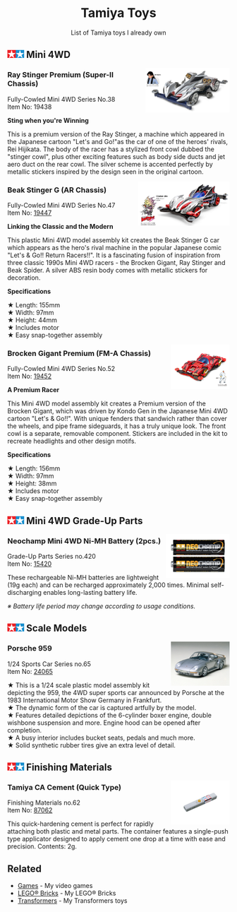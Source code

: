 <h1 align="center">Tamiya Toys</h1>

<p align="center">List of Tamiya toys I already own</p>

<h2>
  <img height="18" src="https://raw.githubusercontent.com/LitoMore/tamiya-toys/main/media/tamiya-logo.svg" /> Mini 4WD
</h2>

<img align="right" height="100" src="https://raw.githubusercontent.com/LitoMore/tamiya-toys/main/media/item-19438.jpg" />

### Ray Stinger Premium (Super-II Chassis)

Fully-Cowled Mini 4WD Series No.38\
Item No: 19438

**Sting when you're Winning**

This is a premium version of the Ray Stinger, a machine which appeared in the Japanese cartoon "Let's and Go!"as the car of one of the heroes' rivals, Rei Hijikata.
The body of the racer has a stylized front cowl dubbed the "stinger cowl", plus other exciting features such as body side ducts and jet aero duct on the rear cowl.
The silver scheme is accented perfectly by metallic stickers inspired by the design seen in the original cartoon.

<img align="right" height="100" src="https://raw.githubusercontent.com/LitoMore/tamiya-toys/main/media/item-19447.jpg" />

### Beak Stinger G (AR Chassis)

Fully-Cowled Mini 4WD Series No.47\
Item No: [19447](https://www.tamiya.com/english/products/19447/index.htm)

**Linking the Classic and the Modern**

This plastic Mini 4WD model assembly kit creates the Beak Stinger G car which appears as the hero's rival machine in the popular Japanese comic "Let's & Go!! Return Racers!!".
It is a fascinating fusion of inspiration from three classic 1990s Mini 4WD racers - the Brocken Gigant, Ray Stinger and Beak Spider.
A silver ABS resin body comes with metallic stickers for decoration.

**Specifications**

★ Length: 155mm\
★ Width: 97mm\
★ Height: 44mm\
★ Includes motor\
★ Easy snap-together assembly

<img align="right" height="100" src="https://raw.githubusercontent.com/LitoMore/tamiya-toys/main/media/item-19452.jpg" />

### Brocken Gigant Premium (FM-A Chassis)

Fully-Cowled Mini 4WD Series No.52\
Item No: [19452](https://www.tamiya.com/english/products/19452/index.htm)

**A Premium Racer**

This Mini 4WD model assembly kit creates a Premium version of the Brocken Gigant, which was driven by Kondo Gen in the Japanese Mini 4WD cartoon "Let's & Go!!".
With unique fenders that sandwich rather than cover the wheels, and pipe frame sideguards, it has a truly unique look.
The front cowl is a separate, removable component.
Stickers are included in the kit to recreate headlights and other design motifs.

**Specifications**

★ Length: 156mm\
★ Width: 97mm\
★ Height: 38mm\
★ Includes motor\
★ Easy snap-together assembly

<h2>
  <img height="18" src="https://raw.githubusercontent.com/LitoMore/tamiya-toys/main/media/tamiya-logo.svg" /> Mini 4WD Grade-Up Parts
</h2>

<img align="right" height="100" src="https://raw.githubusercontent.com/LitoMore/tamiya-toys/main/media/item-15420.jpg" />

### Neochamp Mini 4WD Ni-MH Battery (2pcs.)

Grade-Up Parts Series no.420\
Item No: [15420](https://www.tamiya.com/english/products/15420neochamp/index.htm)

These rechargeable Ni-MH batteries are lightweight (19g each) and can be recharged approximately 2,000 times.
Minimal self-discharging enables long-lasting battery life.

_※ Battery life period may change according to usage conditions._

<h2>
  <img height="18" src="https://raw.githubusercontent.com/LitoMore/tamiya-toys/main/media/tamiya-logo.svg" /> Scale Models
</h2>

<img align="right" height="100" src="https://raw.githubusercontent.com/LitoMore/tamiya-toys/main/media/item-24065.jpg" />

### Porsche 959

1/24 Sports Car Series no.65\
Item No: [24065](https://www.tamiya.com/english/products/24065/index.htm)

★ This is a 1/24 scale plastic model assembly kit depicting the 959, the 4WD super sports car announced by Porsche at the 1983 International Motor Show Germany in Frankfurt.\
★ The dynamic form of the car is captured artfully by the model.\
★ Features detailed depictions of the 6-cylinder boxer engine, double wishbone suspension and more. Engine hood can be opened after completion.\
★ A busy interior includes bucket seats, pedals and much more.\
★ Solid synthetic rubber tires give an extra level of detail.

<h2>
  <img height="18" src="https://raw.githubusercontent.com/LitoMore/tamiya-toys/main/media/tamiya-logo.svg" /> Finishing Materials
</h2>

<img align="right" height="100" src="https://raw.githubusercontent.com/LitoMore/tamiya-toys/main/media/item-87062.jpg" />

### Tamiya CA Cement (Quick Type)

Finishing Materials no.62\
Item No: [87062](https://www.tamiya.com/english/products/87062/index.htm)

This quick-hardening cement is perfect for rapidly attaching both plastic and metal parts.
The container features a single-push type applicator designed to apply cement one drop at a time with ease and precision.
Contents: 2g.

## Related

- [Games](https://github.com/LitoMore/games) - My video games
- [LEGO® Bricks](https://github.com/LitoMore/lego-bricks) - My LEGO® Bricks
- [Transformers](https://github.com/LitoMore/transformers) - My Transformers toys
